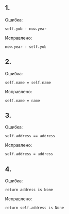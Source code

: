 ## 1.

Ошибка:

    self.yob - now.year
Исправлено:
    
    now.year - self.yob 

## 2.
Ошибка:
   
    self.name = self.name
Исправлено:
    
    self.name = name 

## 3.
Ошибка:
   
    self.address == address
Исправлено:
    
    self.address = address

## 4.
Ошибка:
   
    return address is None
Исправлено:
    
    return self.address is None